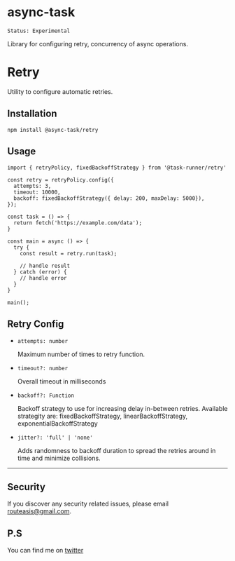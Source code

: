 # async-task

```
Status: Experimental
```

Library for configuring retry, concurrency of async operations.

# Retry

Utility to configure automatic retries.

## Installation

```
npm install @async-task/retry
```

## Usage

```
import { retryPolicy, fixedBackoffStrategy } from '@task-runner/retry'

const retry = retryPolicy.config({
  attempts: 3,
  timeout: 10000,
  backoff: fixedBackoffStrategy({ delay: 200, maxDelay: 5000}),
});

const task = () => {
  return fetch('https://example.com/data');
}

const main = async () => {
  try {
    const result = retry.run(task);

    // handle result
  } catch (error) {
    // handle error
  }
}

main();
```

## Retry Config

- `attempts: number`

  Maximum number of times to retry function.

- `timeout?: number`

  Overall timeout in milliseconds

- `backoff?: Function`

  Backoff strategy to use for increasing delay in-between retries. Available strategity are: fixedBackoffStrategy, linearBackoffStrategy, exponentialBackoffStrategy

- `jitter?: 'full' | 'none'`

  Adds randomness to backoff duration to spread the retries around in time and minimize collisions.

---

## Security

If you discover any security related issues, please email routeasis@gmail.com.

## P.S

You can find me on [twitter](https://twitter.com/ashishkpoudel)
